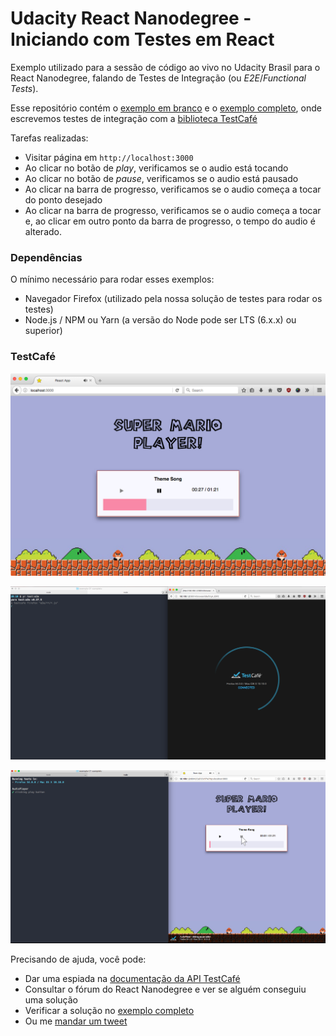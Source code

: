 # Udacity React Nanodegree - Iniciando com Testes em React

Exemplo utilizado para a sessão de código ao vivo no Udacity Brasil para o React Nanodegree, falando de Testes de Integração (ou _E2E_/_Functional Tests_).

Esse repositório contém o [exemplo em branco](./exemplo-00-em-branco) e o [exemplo completo](./exemplo-01-completo), onde escrevemos testes de integração com a [biblioteca TestCafé](http://devexpress.github.io/testcafe/)

Tarefas realizadas:

- Visitar página em `http://localhost:3000`
- Ao clicar no botão de _play_, verificamos se o audio está tocando
- Ao clicar no botão de _pause_, verificamos se o audio está pausado
- Ao clicar na barra de progresso, verificamos se o audio começa a tocar do ponto desejado
- Ao clicar na barra de progresso, verificamos se o audio começa a tocar e, ao clicar em outro ponto da barra de progresso, o tempo do audio é alterado.

### Dependências

O mínimo necessário para rodar esses exemplos:

- Navegador Firefox (utilizado pela nossa solução de testes para rodar os testes)
- Node.js / NPM ou Yarn (a versão do Node pode ser LTS (6.x.x) ou superior)

### TestCafé

![](./docs/00.png)

![](./docs/01.png)

![](./docs/02.png)

Precisando de ajuda, você pode:

- Dar uma espiada na [documentação da API TestCafé](http://devexpress.github.io/testcafe/documentation/test-api/)
- Consultar o fórum do React Nanodegree e ver se alguém conseguiu uma solução
- Verificar a solução no [exemplo completo](./exemplo-01-completo)
- Ou me [mandar um tweet](https://twitter.com/oieduardorabelo)
